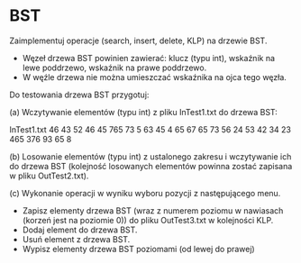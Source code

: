 # BST

Zaimplementuj operacje (search, insert, delete, KLP) na drzewie BST.
- Węzeł drzewa BST powinien zawierać: klucz (typu int), wskaźnik na lewe poddrzewo, wskaźnik na
prawe poddrzewo.
- W węźle drzewa nie można umieszczać wskaźnika na ojca tego węzła.

Do testowania drzewa BST przygotuj:

(a) Wczytywanie elementów (typu int) z pliku InTest1.txt do drzewa BST:

InTest1.txt
46 43 52 46 45 765 73 5 63 45 4 65 67 65 73 56 24 53 42 34 23 465 376 93 65 8

(b) Losowanie elementów (typu int) z ustalonego zakresu i wczytywanie ich do drzewa BST (kolejność losowanych elementów powinna zostać zapisana w pliku OutTest2.txt).

(c) Wykonanie operacji w wyniku wyboru pozycji z następującego menu.
- Zapisz elementy drzewa BST (wraz z numerem poziomu w nawiasach (korzeń jest na poziomie 0)) do pliku OutTest3.txt w kolejności KLP.
- Dodaj element do drzewa BST.
- Usuń element z drzewa BST.
- Wypisz elementy drzewa BST poziomami (od lewej do prawej)
